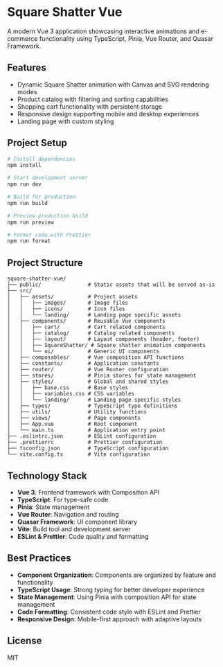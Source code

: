 # Square Shatter Vue

A modern Vue 3 application showcasing interactive animations and e-commerce functionality using TypeScript, Pinia, Vue Router, and Quasar Framework.

## Features

- Dynamic Square Shatter animation with Canvas and SVG rendering modes
- Product catalog with filtering and sorting capabilities
- Shopping cart functionality with persistent storage
- Responsive design supporting mobile and desktop experiences
- Landing page with custom styling

## Project Setup

```bash
# Install dependencies
npm install

# Start development server
npm run dev

# Build for production
npm run build

# Preview production build
npm run preview

# Format code with Prettier
npm run format
```

## Project Structure

```
square-shatter-vue/
├── public/               # Static assets that will be served as-is
├── src/
│   ├── assets/           # Project assets
│   │   ├── images/       # Image files
│   │   ├── icons/        # Icon files
│   │   └── landing/      # Landing page specific assets
│   ├── components/       # Reusable Vue components
│   │   ├── cart/         # Cart related components
│   │   ├── catalog/      # Catalog related components
│   │   ├── layout/       # Layout components (header, footer)
│   │   ├── SquareShatter/ # Square shatter animation components
│   │   └── ui/           # Generic UI components
│   ├── composables/      # Vue composition API functions
│   ├── constants/        # Application constants
│   ├── router/           # Vue Router configuration
│   ├── stores/           # Pinia stores for state management
│   ├── styles/           # Global and shared styles
│   │   ├── base.css      # Base styles
│   │   ├── variables.css # CSS variables
│   │   └── landing/      # Landing page specific styles
│   ├── types/            # TypeScript type definitions
│   ├── utils/            # Utility functions
│   ├── views/            # Page components
│   ├── App.vue           # Root component
│   └── main.ts           # Application entry point
├── .eslintrc.json        # ESLint configuration
├── .prettierrc           # Prettier configuration
├── tsconfig.json         # TypeScript configuration
└── vite.config.ts        # Vite configuration
```

## Technology Stack

- **Vue 3**: Frontend framework with Composition API
- **TypeScript**: For type-safe code
- **Pinia**: State management
- **Vue Router**: Navigation and routing
- **Quasar Framework**: UI component library
- **Vite**: Build tool and development server
- **ESLint & Prettier**: Code quality and formatting

## Best Practices

- **Component Organization**: Components are organized by feature and functionality
- **TypeScript Usage**: Strong typing for better developer experience
- **State Management**: Using Pinia with composition API for state management
- **Code Formatting**: Consistent code style with ESLint and Prettier
- **Responsive Design**: Mobile-first approach with adaptive layouts

## License

MIT
